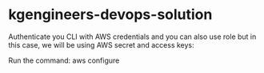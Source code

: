# kgengineers-devops-solution

Authenticate you CLI with AWS credentials and you can also use role but in this case, we will be using AWS secret and access keys:

Run the command:
aws configure
